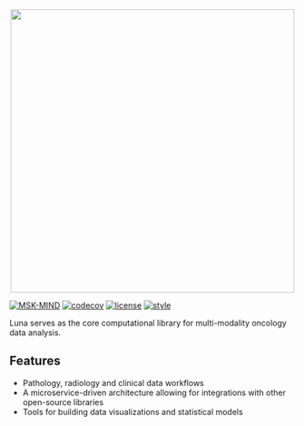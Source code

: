 <div align="center">
  <img src="luna_logo.png" width="500"><br>
</div>

[![MSK-MIND](https://github.com/msk-mind/luna/actions/workflows/build.yml/badge.svg)](https://github.com/msk-mind/luna/actions/workflows/build.yml)
[![codecov](https://codecov.io/gh/msk-mind/luna/branch/master/graph/badge.svg)](https://app.codecov.io/gh/msk-mind/luna)
[![license](https://img.shields.io/github/license/msk-mind/luna)](https://github.com/msk-mind/luna/blob/master/LICENSE)
[![style](https://img.shields.io/badge/code%20style-black-black)](https://img.shields.io/badge/code%20style-black-black)

Luna serves as the core computational library for multi-modality oncology data analysis.

## Features

* Pathology, radiology and clinical data workflows
* A microservice-driven architecture allowing for integrations with other open-source
  libraries
* Tools for building data visualizations and statistical models
